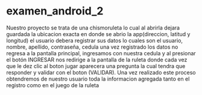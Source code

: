 # examen_android_2
Nuestro proyecto se trata de una chismoruleta lo cual al abrirla dejara guardada la ubicacion exacta en donde se abrio la app(direccion, latitud y longitud) el usuario debera registrar sus datos lo cuales son el usuario, nombre, apellido, contraseña, cedula una vez registrado los datos no regresa a la pantalla principal, ingresamos con nuestra cedula y al presionar el botón INGRESAR nos redirige a la pantalla de la ruleta donde cada vez que le dez clic al boton jugar aparecera una pregunta la cual tendra que responder y validar con el boton (VALIDAR).
Una vez realizado este proceso obtendremos de nuestro usuario toda la informacion agregada tanto en el registro como en el juego de la ruleta 
